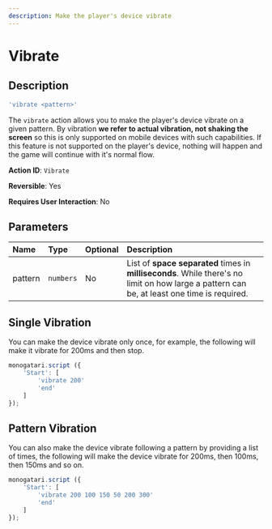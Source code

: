 ```yaml
---
description: Make the player's device vibrate
---
```


# Vibrate

## Description

```javascript
'vibrate <pattern>'
```

The `vibrate` action allows you to make the player's device vibrate on a given pattern. By vibration **we refer to actual vibration, not shaking the screen** so this is only supported on mobile devices with such capabilities. If this feature is not supported on the player's device, nothing will happen and the game will continue with it's normal flow.

**Action ID**: `Vibrate`

**Reversible**: Yes

**Requires User Interaction**: No

## Parameters

| Name | Type | Optional | Description |
| :--- | :--- | :--- | :--- |
| pattern | `numbers` | No | List of **space separated** times in **milliseconds**. While there's no limit on how large a pattern can be, at least one time is required. |

## Single Vibration

You can make the device vibrate only once, for example, the following will make it vibrate for 200ms and then stop.

```javascript
monogatari.script ({
    'Start': [
        'vibrate 200'
        'end'
    ]
});
```

## Pattern Vibration

You can also make the device vibrate following a pattern by providing a list of times, the following will make the device vibrate for 200ms, then 100ms, then 150ms and so on.

```javascript
monogatari.script ({
    'Start': [
        'vibrate 200 100 150 50 200 300'
        'end'
    ]
});
```

